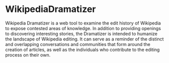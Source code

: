# WikipediaDramatizer
 
Wikipedia Dramatizer is a web tool to examine the edit history of Wikipedia to expose contested areas of knowledge. In addition to providing openings to discovering interesting stories, the Dramatizer is intended to humanize the landscape of Wikipedia editing. It can serve as a reminder of the distinct and overlapping conversations and communities that form around the creation of articles, as well as the individuals who contribute to the editing process on their own.
